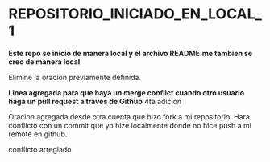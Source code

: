 # REPOSITORIO_INICIADO_EN_LOCAL_1

**Este repo se inicio de manera local y el archivo README.me tambien se creo de manera local**

Elimine la oracion previamente definida.


**Linea agregada para que haya un merge conflict cuando otro usuario haga un pull request a traves de Github** 4ta adicion

Oracion agregada desde otra cuenta que hizo fork a mi repositorio. Hara conflicto con un commit que yo hize localmente donde no hice push a mi remote en github.

conflicto arreglado